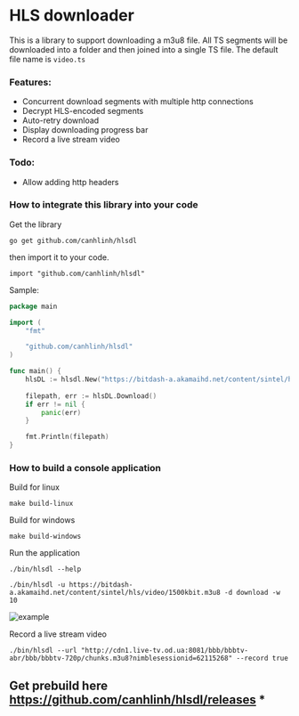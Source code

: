 # HLS downloader
This is a library to support downloading a m3u8 file. All TS segments will be downloaded into a folder and then joined into a single TS file. The default file name is `video.ts`


### Features:
* Concurrent download segments with multiple http connections
* Decrypt HLS-encoded segments
* Auto-retry download
* Display downloading progress bar
* Record a live stream video


### Todo:
* Allow adding http headers

### How to integrate this library into your code

Get the library
```
go get github.com/canhlinh/hlsdl
```
then import it to your code.
```
import "github.com/canhlinh/hlsdl"
```

Sample:

```go
package main

import (
	"fmt"

	"github.com/canhlinh/hlsdl"
)

func main() {
	hlsDL := hlsdl.New("https://bitdash-a.akamaihd.net/content/sintel/hls/video/1500kbit.m3u8", nil, "download", 64, true, "")
	
	filepath, err := hlsDL.Download()
	if err != nil {
		panic(err)
	}

	fmt.Println(filepath)
}

```

### How to build a console application

Build for linux
```
make build-linux
```

Build for windows
```
make build-windows
```

Run the application

```
./bin/hlsdl --help
```

```
./bin/hlsdl -u https://bitdash-a.akamaihd.net/content/sintel/hls/video/1500kbit.m3u8 -d download -w 10
```

![example](example/hlsdl.gif)

Record a live stream video

```
./bin/hlsdl --url "http://cdn1.live-tv.od.ua:8081/bbb/bbbtv-abr/bbb/bbbtv-720p/chunks.m3u8?nimblesessionid=62115268" --record true
```

## Get prebuild here https://github.com/canhlinh/hlsdl/releases *
